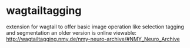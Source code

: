 # wagtailtagging
extension for wagtail to offer basic image operation like selection tagging and segmentation
an older version is online viewable: http://wagtailtagging.nmy.de/nmy-neuro-archive/#NMY_Neuro_Archive
